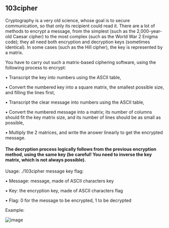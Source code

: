 ## 103cipher

Cryptography is a very old science, whose goal is to secure communication, so that only its recipient could
read it.
There are a lot of methods to encrypt a message, from the simplest (such as the 2,000-year-old Caesar
cipher) to the most complex (such as the World War 2 Enigma code); they all need both encryption and
decryption keys (sometimes identical).
In some cases (such as the Hill cipher), the key is represented by a matrix.

You have to carry out such a matrix-based ciphering software, using the following process to encrypt:

• Transcript the key into numbers using the ASCII table,

• Convert the numbered key into a square matrix, the smallest possible size, and filling the lines first,

• Transcript the clear message into numbers using the ASCII table,

• Convert the numbered message into a matrix; its number of columns should fit the key matrix size, and its number of lines should be as small as possible,

• Multiply the 2 matrices, and write the answer linearly to get the encrypted message.

#### The decryption process logically follows from the previous encryption method, using the same key (be careful! You need to inverse the key matrix, which is not always possible).

Usage: 
./103cipher message key flag: 

• Message:   message, made of ASCII characters key

• Key:       the encryption key, made of ASCII characters flag

• Flag:      0 for the message to be encrypted, 1 to be decrypted

Example:

![image](https://user-images.githubusercontent.com/65818912/158445721-e8d32df9-1bee-4547-8806-1f7ed161ff8e.png)
